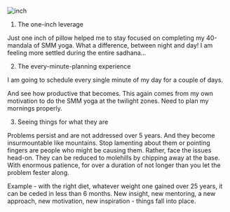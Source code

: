 <!-- title: An inch of difference -->

![inch](https://i.pinimg.com/originals/8b/10/8d/8b108dff186188ddea920b46120852ee.jpg)

1. The one-inch leverage

 
Just one inch of pillow helped me to stay focused on completing my 40-mandala of SMM yoga. What a difference, between night and day! I am feeling more settled during the entire sadhana...

 
2. The every-minute-planning experience

  

I am going to schedule every single minute of my day for a couple of days.

And see how productive that becomes. This again comes from my own motivation to do the SMM yoga at the twilight zones. Need to plan my mornings properly.  

  

3. Seeing things for what they are

  

Problems persist and are not addressed over 5 years. And they become insurmountable like mountains. Stop lamenting about them or pointing fingers are people who might be causing them. Rather, face the issues head-on. They can be reduced to molehills by chipping away at the base. With enormous patience, for over a duration of not longer than you let the problem fester along.

Example - with the right diet, whatever weight one gained over 25 years, it can be ceded in less than 6 months. New insight, new mentoring, a new approach, new motivation, new inspiration - things fall into place.
